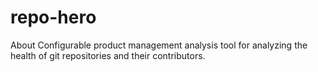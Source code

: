 # repo-hero
About Configurable product management analysis tool for analyzing the health of git repositories and their contributors.
